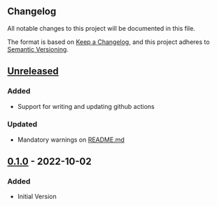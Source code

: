 ## Changelog
All notable changes to this project will be documented in this file.

The format is based on [Keep a Changelog](https://keepachangelog.com/en/1.0.0/),
and this project adheres to [Semantic Versioning](https://semver.org/spec/v2.0.0.html).

## [Unreleased]

### Added
- Support for writing and updating github actions

### Updated
- Mandatory warnings on [README.md](README.md)

## [0.1.0] - 2022-10-02

### Added
- Initial Version

[Unreleased]: https://github.com/mistericy/zap-automation-framework/compare/0.1.0...HEAD
[0.1.0]: https://github.com/mistericy/zap-automation-framework/releases/tag/0.1.0
